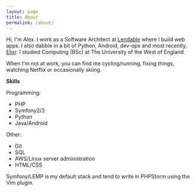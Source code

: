 ```yaml
---
layout: page
title: About
permalink: /about/
---
```


Hi, I'm Alex. I work as a Software Architect at [Lendable](https://www.lendable.co.uk/) where I build web apps. I also dabble in a bit of Python, Android, dev-ops and most recently, [Elixr](http://elixir-lang.org/). I studied Computing (BSc) at The University of the West of England.

When I'm not at work, you can find me cycling/running, fixing things, watching Netflix or occasionally skiing.


**Skills**

Programming:

* PHP
* Symfony2/3
* Python
* Java/Android
 
Other:

* Git
* SQL
* AWS/Linux server administration
* HTML/CSS

Symfony/LEMP is my default stack and tend to write in PHPStorm using the Vim plugin.

